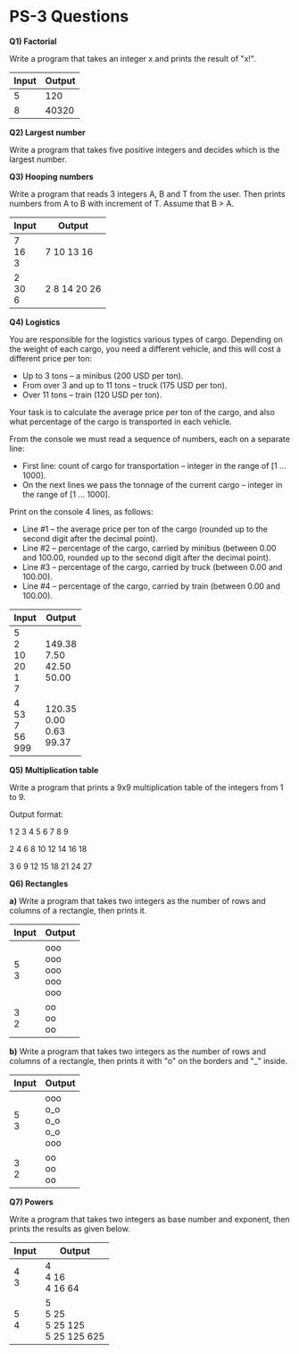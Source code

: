 # PS-3 Questions

**Q1) Factorial**

Write a program that takes an integer x and prints the result of "x!".

Input | Output
--- | ---
5 | 120
8 | 40320

**Q2) Largest number**

Write a program that takes five positive integers and decides which is the largest number.

**Q3) Hooping numbers**

Write a program that reads 3 integers A, B and T from the user. Then prints numbers from A to B with increment of T. Assume that B > A.

Input | Output
--- | ---
7 <br> 16 <br> 3| 7 10 13 16
2 <br> 30 <br> 6| 2 8 14 20 26

**Q4) Logistics**

You are responsible for the logistics various types of cargo. Depending on the weight of each cargo, you need a different vehicle, and this will cost a different price per ton:

* Up to 3 tons – a minibus (200 USD per ton).
* From over 3 and up to 11 tons – truck (175 USD per ton).
* Over 11 tons – train (120 USD per ton).

Your task is to calculate the average price per ton of the cargo, and also what percentage of the cargo is transported in each vehicle.

From the console we must read a sequence of numbers, each on a separate line:

* First line: count of cargo for transportation – integer in the range of [1 … 1000].
* On the next lines we pass the tonnage of the current cargo – integer in the range of [1 … 1000].

Print on the console 4 lines, as follows:

* Line #1 – the average price per ton of the cargo (rounded up to the second digit after the decimal point).
* Line #2 – percentage of the cargo, carried by minibus (between 0.00 and 100.00, rounded up to the second digit after the decimal point).
* Line #3 – percentage of the cargo, carried by truck (between 0.00 and 100.00).
* Line #4 – percentage of the cargo, carried by train (between 0.00 and 100.00).

Input | Output
--- | ---
5 <br> 2 <br> 10 <br> 20 <br> 1 <br> 7 | 149.38 <br> 7.50 <br> 42.50 <br> 50.00
4 <br> 53 <br> 7 <br> 56 <br> 999 | 120.35 <br> 0.00 <br> 0.63 <br> 99.37

**Q5) Multiplication table**

Write a program that prints a 9x9 multiplication table of the integers from 1 to 9.

Output format:

1 2 3 4 5 6 7 8 9 

2 4 6 8 10 12 14 16 18 

3 6 9 12 15 18 21 24 27

**Q6) Rectangles**

**a)** Write a program that takes two integers as the number of rows and columns 
of a rectangle, then prints it.

Input | Output
--- | ---
5 <br> 3 | ooo <br> ooo <br> ooo <br> ooo <br> ooo
3 <br> 2 | oo <br> oo <br> oo

**b)** Write a program that takes two integers as the number of rows and columns of a rectangle, 
then prints it with "o" on the borders and "_" inside.

Input | Output
--- | ---
5 <br> 3 | ooo <br> o_o <br> o_o <br> o_o <br> ooo
3 <br> 2 | oo <br> oo <br> oo

**Q7) Powers**

Write a program that takes two integers as base number and exponent, then
prints the results as given below.

Input | Output
--- | ---
4 <br> 3 | 4 <br> 4 16 <br> 4 16 64
5 <br> 4 | 5 <br> 5 25 <br> 5 25 125 <br> 5 25 125 625